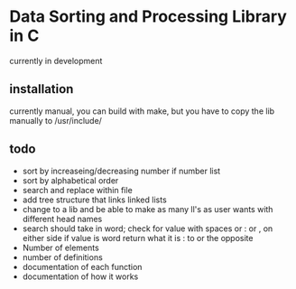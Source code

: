 # Data Sorting and Processing Library in C
currently in development

## installation
currently manual, you can build with make, but you have to copy the lib manually
to /usr/include/

## todo
* sort by increaseing/decreasing number if number list
* sort by alphabetical order
* search and replace within file
* add tree structure that links linked lists
* change to a lib and be able to make as many ll's as user wants with different
  head names
* search should take in word; check for value with spaces or : or , on either side
    if value is word return what it is : to or the opposite
* Number of elements
* number of definitions
* documentation of each function
* documentation of how it works
